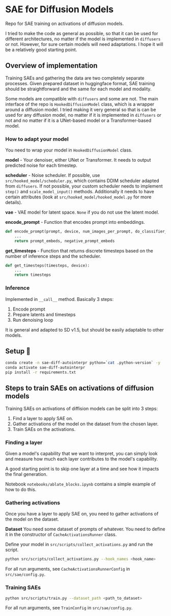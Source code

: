 # SAE for Diffusion Models

Repo for SAE training on activations of diffusion models.

I tried to make the code as general as possible, so that it can be used for different architectures, no matter if the model is implemented in `diffusers` or not.
However, for sure certain models will need adaptations. I hope it will be a relatively good starting point.

## Overview of implementation
Training SAEs and gathering the data are two completely separate processes. Given prepared dataset in huggingface format, SAE training should be straightforward and the same for each model and modality.

Some models are compatible with `diffusers` and some are not.
The main interface of the repo is `HookedDiffusionModel` class, which is a wrapper around a diffusion model.
I tried making it very general so that is can be used for any diffusion model, no matter if it is implemented in `diffusers` or not and no matter if it is a UNet-based model or a Transformer-based model.

### How to adapt your model
You need to wrap your model in `HookedDiffusionModel` class.

**model** - Your denoiser, either UNet or Transformer. It needs to output predicted noise for each timestep.

**scheduler** - Noise scheduler. If possible, use `src/hooked_model/scheduler.py`, which contains DDIM scheduler adapted from `diffusers`.
If not possible, your custom scheduler needs to implement `step()` and `scale_model_input()` methods. Additionally it needs to have certain attributes (look at `src/hooked_model/hooked_model.py` for more details).

**vae** - VAE model for latent space. `None` if you do not use the latent model.

**encode_prompt** - Function that encodes prompt into embeddings.
```python
def encode_prompt(prompt, device, num_images_per_prompt, do_classifier_free_guidance, negative_prompt):
    ...
    return prompt_embeds, negative_prompt_embeds
```

**get_timesteps** - Function that returns discrete timesteps based on the number of inference steps and the scheduler.
```python
def get_timesteps(timesteps, device):
    ...
    return timesteps
```


### Inference
Implemented in `__call__` method.
Basically 3 steps:
1. Encode prompt
2. Prepare latents and timesteps
3. Run denoising loop

It is general and adapted to SD v1.5, but should be easily adaptable to other models.


## Setup 🚀

```bash
conda create -n sae-diff-autointerpr python=`cat .python-version` -y
conda activate sae-diff-autointerpr
pip install -r requirements.txt
```


## Steps to train SAEs on activations of diffusion models
Training SAEs on activations of diffision models can be split into 3 steps:

1. Find a layer to apply SAE on.
2. Gather activations of the model on the dataset from the chosen layer.
3. Train SAEs on the activations.

### Finding a layer

Given a model's capability that we want to interpret, you can simply look and measure how much each layer contributes to the model's capability.

A good starting point is to skip one layer at a time and see how it impacts the final generation.

Notebook `notebooks/ablate_blocks.ipynb` contains a simple example of how to do this.

### Gathering activations
Once you have a layer to apply SAE on, you need to gather activations of the model on the dataset.

**Dataset**
You need some dataset of prompts of whatever. You need to define it in the constructor of `CacheActivationsRunner` class.

Define your model in `src/scripts/collect_activations.py` and run the script.
```bash
python src/scripts/collect_activations.py --hook_names <hook_name>
```

For all run arguments, see `CacheActivationsRunnerConfig` in `src/sae/config.py`.

### Training SAEs
```bash
python src/scripts/train.py --dataset_path <path_to_dataset>
```

For all run arguments, see `TrainConfig` in `src/sae/config.py`.
